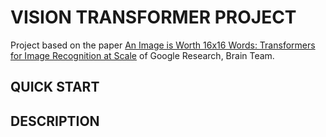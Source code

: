 # **VISION TRANSFORMER PROJECT**

Project based on the paper [An Image is Worth 16x16 Words: Transformers for Image Recognition at Scale](https://arxiv.org/pdf/2010.11929.pdf) of Google Research, Brain Team.

## **QUICK START**

## **DESCRIPTION**

